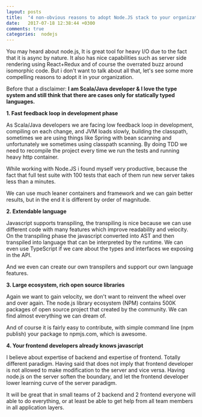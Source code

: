 ```yaml
---
layout: posts
title:  "4 non-obvious reasons to adopt Node.JS stack to your organization"
date:   2017-07-18 12:38:44 +0300
comments: true
categories:  nodejs
---
```


<p>
You may heard about node.js, It is great tool for heavy I/O due to the fact that it is async by nature. It also has nice capabilities such as server side rendering using React+Redux and of course the overrated buzz around isomorphic code. But i don't want to talk about all that, 
let's see some more compelling reasons to adopt it in your organization.
</p>

<p>
Before that a disclaimer: <b>I am Scala/Java developer & I love the type system and still think that there are cases only for statically typed languages.</b>
</p>

<p>
<b> 1. Fast feedback loop in development phase </b>
</p>
<p>
As Scala/Java developers we are facing low feedback loop in development, compiling on each change, and JVM loads slowly, building the classpath, sometimes we are using things like Spring with bean scanning and unfortunately we sometimes using classpath scanning. By doing TDD we need to recompile the project every time we run the tests and running heavy http container. 
</p>
<p>
While working with Node.JS i found myself very productive, because the fact that full test suite with 100 tests that each of them run new server takes less than a minutes.
</p>
<p>
We can use much leaner containers and framework and we can gain better results, but in the end it is different by order of magnitude.</p>
<p>
<b>2. Extendable language</b>
</p>
<p>
Javascript supports transpiling, the transpiling is nice because we can use different code with many features which improve readability and velocity. On the transpiling phase the javascript converted into AST and then transpiled into language that can be interpreted by the runtime. We can even use TypeScript if we care about the types and interfaces we exposing in the API.
</p>
<p>
And we even can create our own transpilers and support our own language features.
</p>
<p>
<b>3. Large ecosystem, rich open source libraries</b>
</p>
<p>
Again we want to gain velocity, we don't want to reinvent the wheel over and over again. The node.js library ecosystem (NPM) contains 500K packages of open source project that created by the community. We can find almost everything we can dream of.
</p>
<p>
And of course it is fairly easy to contribute, with simple command line (npm publish) your package to npmjs.com, which is awesome.
</p>
<p>
<b>4. Your frontend developers already knows javascript</b>
</p>
<p>
I believe about expertise of backend and expertise of frontend. Totally different paradigm. Having said that does not imply that frontend developer is not allowed to make modification to the server and vice versa. 
Having node.js on the server soften the boundary, and let the frontend developer lower learning curve of the server paradigm. 
</p>
<p>
It will be great that in small teams of 2 backend and 2 frontend everyone will able to do everything, or at least be able to get help from all team members in all application layers. 
</p>

